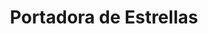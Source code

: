 ---
title: "Portadora de Estrellas"
description: "En esta pieza, quise explorar la conexión entre lo humano y lo cósmico. La figura sostiene una estrella como si fuera un secreto luminoso, mientras su cabello se transforma en un cielo nocturno que respira constelaciones. Es un retrato de introspección, de cómo llevamos dentro galaxias enteras sin saberlo. El contraste entre el fondo neutro y la explosión celeste busca resaltar esa dualidad: lo cotidiano y lo infinito, lo simple y lo sagrado."
image: "@assets/projects/4.jpg"
---